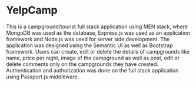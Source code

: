 # YelpCamp
This is a campground/tourist full stack application using MEN stack, where MongoDB was used as the database, Express.js was used as an application framework and Node.js was used for server side development. The application was designed using the Semantic UI as well as Bootstrap framework. Users can create, edit or delete the details of campgrounds like name, price per night, image of the campground as well as post, edit or delete comments only on the campgrounds they have created. Authentication and authorization was done on the full stack application using Passport.js middleware. 

